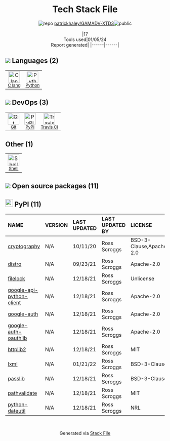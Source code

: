 <!--
&lt;--- Readme.md Snippet without images Start ---&gt;
## Tech Stack
patrickhaley/GAMADV-XTD3 is built on the following main stack:

- [Python](https://www.python.org) – Languages
- [C lang](http://en.wikipedia.org/wiki/C_(programming_language)) – Languages
- [Shell](https://en.wikipedia.org/wiki/Shell_script) – Shells
- [Travis CI](http://travis-ci.com/) – Continuous Integration

Full tech stack [here](/techstack.md)

&lt;--- Readme.md Snippet without images End ---&gt;

&lt;--- Readme.md Snippet with images Start ---&gt;
## Tech Stack
patrickhaley/GAMADV-XTD3 is built on the following main stack:

- <img width='25' height='25' src='https://img.stackshare.io/service/993/pUBY5pVj.png' alt='Python'/> [Python](https://www.python.org) – Languages
- <img width='25' height='25' src='https://img.stackshare.io/no-img-open-source.png' alt='C lang'/> [C lang](http://en.wikipedia.org/wiki/C_(programming_language)) – Languages
- <img width='25' height='25' src='https://img.stackshare.io/service/4631/default_c2062d40130562bdc836c13dbca02d318205a962.png' alt='Shell'/> [Shell](https://en.wikipedia.org/wiki/Shell_script) – Shells
- <img width='25' height='25' src='https://img.stackshare.io/service/460/Lu6cGu0z_400x400.png' alt='Travis CI'/> [Travis CI](http://travis-ci.com/) – Continuous Integration

Full tech stack [here](/techstack.md)

&lt;--- Readme.md Snippet with images End ---&gt;
-->
<div align="center">

# Tech Stack File
![](https://img.stackshare.io/repo.svg "repo") [patrickhaley/GAMADV-XTD3](https://github.com/patrickhaley/GAMADV-XTD3)![](https://img.stackshare.io/public_badge.svg "public")
<br/><br/>
|17<br/>Tools used|01/05/24 <br/>Report generated|
|------|------|
</div>

## <img src='https://img.stackshare.io/languages.svg'/> Languages (2)
<table><tr>
  <td align='center'>
  <img width='36' height='36' src='https://img.stackshare.io/no-img-open-source.png' alt='C lang'>
  <br>
  <sub><a href="http://en.wikipedia.org/wiki/C_(programming_language)">C lang</a></sub>
  <br>
  <sub></sub>
</td>

<td align='center'>
  <img width='36' height='36' src='https://img.stackshare.io/service/993/pUBY5pVj.png' alt='Python'>
  <br>
  <sub><a href="https://www.python.org">Python</a></sub>
  <br>
  <sub></sub>
</td>

</tr>
</table>

## <img src='https://img.stackshare.io/devops.svg'/> DevOps (3)
<table><tr>
  <td align='center'>
  <img width='36' height='36' src='https://img.stackshare.io/service/1046/git.png' alt='Git'>
  <br>
  <sub><a href="http://git-scm.com/">Git</a></sub>
  <br>
  <sub></sub>
</td>

<td align='center'>
  <img width='36' height='36' src='https://img.stackshare.io/service/12572/-RIWgodF_400x400.jpg' alt='PyPI'>
  <br>
  <sub><a href="https://pypi.org/">PyPI</a></sub>
  <br>
  <sub></sub>
</td>

<td align='center'>
  <img width='36' height='36' src='https://img.stackshare.io/service/460/Lu6cGu0z_400x400.png' alt='Travis CI'>
  <br>
  <sub><a href="http://travis-ci.com/">Travis CI</a></sub>
  <br>
  <sub></sub>
</td>

</tr>
</table>

## Other (1)
<table><tr>
  <td align='center'>
  <img width='36' height='36' src='https://img.stackshare.io/service/4631/default_c2062d40130562bdc836c13dbca02d318205a962.png' alt='Shell'>
  <br>
  <sub><a href="https://en.wikipedia.org/wiki/Shell_script">Shell</a></sub>
  <br>
  <sub></sub>
</td>

</tr>
</table>


## <img src='https://img.stackshare.io/group.svg' /> Open source packages (11)</h2>

## <img width='24' height='24' src='https://img.stackshare.io/service/12572/-RIWgodF_400x400.jpg'/> PyPI (11)

|NAME|VERSION|LAST UPDATED|LAST UPDATED BY|LICENSE|VULNERABILITIES|
|:------|:------|:------|:------|:------|:------|
|[cryptography](https://pypi.org/project/cryptography)|N/A|10/11/20|Ross Scroggs |BSD-3-Clause,Apache-2.0|N/A|
|[distro](https://pypi.org/project/distro)|N/A|09/23/21|Ross Scroggs |Apache-2.0|N/A|
|[filelock](https://pypi.org/project/filelock)|N/A|12/18/21|Ross Scroggs |Unlicense|N/A|
|[google-api-python-client](https://pypi.org/project/google-api-python-client)|N/A|12/18/21|Ross Scroggs |Apache-2.0|N/A|
|[google-auth](https://pypi.org/project/google-auth)|N/A|12/18/21|Ross Scroggs |Apache-2.0|N/A|
|[google-auth-oauthlib](https://pypi.org/project/google-auth-oauthlib)|N/A|12/18/21|Ross Scroggs |Apache-2.0|N/A|
|[httplib2](https://pypi.org/project/httplib2)|N/A|12/18/21|Ross Scroggs |MIT|N/A|
|[lxml](https://pypi.org/project/lxml)|N/A|01/21/22|Ross Scroggs |BSD-3-Clause|N/A|
|[passlib](https://pypi.org/project/passlib)|N/A|12/18/21|Ross Scroggs |BSD-3-Clause|N/A|
|[pathvalidate](https://pypi.org/project/pathvalidate)|N/A|12/18/21|Ross Scroggs |MIT|N/A|
|[python-dateutil](https://pypi.org/project/python-dateutil)|N/A|12/18/21|Ross Scroggs |NRL|N/A|

<br/>
<div align='center'>

Generated via [Stack File](https://github.com/marketplace/stack-file)
